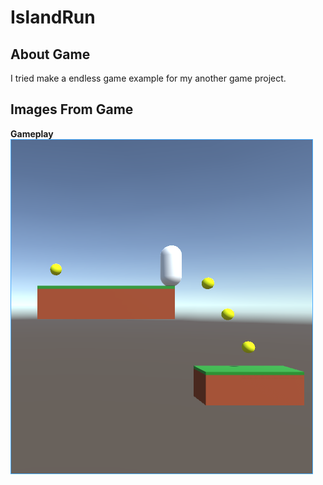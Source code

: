 # IslandRun

## About Game
I tried make a endless game example for my another game project. 

## Images From Game
 
 **Gameplay**\
![gameplay images](https://github.com/Egroses/IslandRun/blob/main/Images/Gameplay.png)
